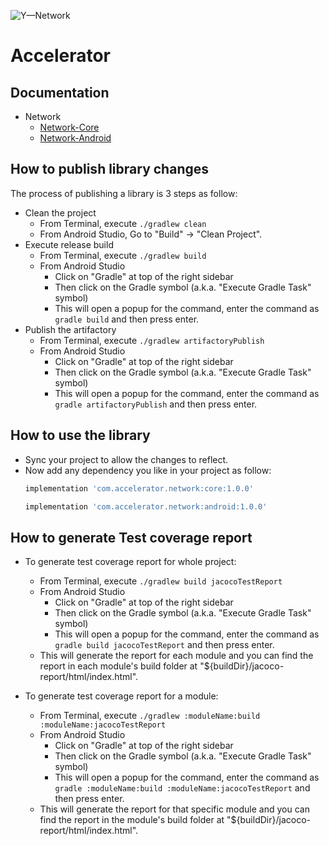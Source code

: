 ![Y—Network](https://mpospese.com/wp-content/uploads/2022/08/YNetwork-hero-compact.jpeg)

# Accelerator

## Documentation

- Network
    - [Network-Core](./network/core/Readme.md)
    - [Network-Android](./network/android/Readme.md)

## How to publish library changes

The process of publishing a library is 3 steps as follow:

- Clean the project
    - From Terminal, execute `./gradlew clean`
    - From Android Studio, Go to "Build" -> "Clean Project".
- Execute release build
    - From Terminal, execute `./gradlew build`
    - From Android Studio
        - Click on "Gradle" at top of the right sidebar
        - Then click on the Gradle symbol (a.k.a. "Execute Gradle Task" symbol)
        - This will open a popup for the command, enter the command as `gradle build` and then press
          enter.
- Publish the artifactory
    - From Terminal, execute `./gradlew artifactoryPublish`
    - From Android Studio
        - Click on "Gradle" at top of the right sidebar
        - Then click on the Gradle symbol (a.k.a. "Execute Gradle Task" symbol)
        - This will open a popup for the command, enter the command as `gradle artifactoryPublish`
          and then press enter.

## How to use the library

- Sync your project to allow the changes to reflect.
- Now add any dependency you like in your project as follow:
    ```groovy
    implementation 'com.accelerator.network:core:1.0.0'
    ```
    ```groovy
    implementation 'com.accelerator.network:android:1.0.0'
    ```

## How to generate Test coverage report

- To generate test coverage report for whole project:
    - From Terminal, execute `./gradlew build jacocoTestReport`
    - From Android Studio
        - Click on "Gradle" at top of the right sidebar
        - Then click on the Gradle symbol (a.k.a. "Execute Gradle Task" symbol)
        - This will open a popup for the command, enter the command
          as `gradle build jacocoTestReport` and then press enter.
    - This will generate the report for each module and you can find the report in each module's
      build folder at "${buildDir}/jacoco-report/html/index.html".

- To generate test coverage report for a module:
    - From Terminal, execute `./gradlew :moduleName:build :moduleName:jacocoTestReport`
    - From Android Studio
        - Click on "Gradle" at top of the right sidebar
        - Then click on the Gradle symbol (a.k.a. "Execute Gradle Task" symbol)
        - This will open a popup for the command, enter the command
          as `gradle :moduleName:build :moduleName:jacocoTestReport` and then press enter.
    - This will generate the report for that specific module and you can find the report in the
      module's build folder at "${buildDir}/jacoco-report/html/index.html".
